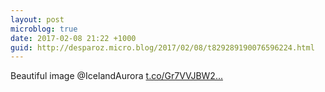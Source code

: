 ```yaml
---
layout: post
microblog: true
date: 2017-02-08 21:22 +1000
guid: http://desparoz.micro.blog/2017/02/08/t829289190076596224.html
---
```

Beautiful image @IcelandAurora [t.co/Gr7VVJBW2...](https://t.co/Gr7VVJBW2f)

